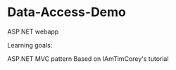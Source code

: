 # Data-Access-Demo

ASP.NET webapp

Learning goals:

ASP.NET
MVC pattern
Based on IAmTimCorey's tutorial
